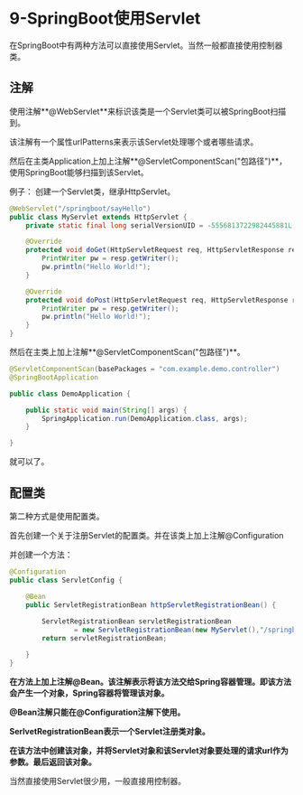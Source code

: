 # 9-SpringBoot使用Servlet

在SpringBoot中有两种方法可以直接使用Servlet。当然一般都直接使用控制器类。



## 注解

使用注解**@WebServlet**来标识该类是一个Servlet类可以被SpringBoot扫描到。

该注解有一个属性urlPatterns来表示该Servlet处理哪个或者哪些请求。

然后在主类Application上加上注解**@ServletComponentScan("包路径")**，使用SpringBoot能够扫描到该Servlet。

例子：
创建一个Servlet类，继承HttpServlet。

```java
@WebServlet("/springboot/sayHello")
public class MyServlet extends HttpServlet {
    private static final long serialVersionUID = -5556813722982445881L;

    @Override
    protected void doGet(HttpServletRequest req, HttpServletResponse resp) throws ServletException, IOException {
        PrintWriter pw = resp.getWriter();
        pw.println("Hello World!");
    }

    @Override
    protected void doPost(HttpServletRequest req, HttpServletResponse resp) throws ServletException, IOException {
        PrintWriter pw = resp.getWriter();
        pw.println("Hello World!");
    }
}
```

然后在主类上加上注解**@ServletComponentScan("包路径")**。

```java
@ServletComponentScan(basePackages = "com.example.demo.controller")
@SpringBootApplication

public class DemoApplication {

    public static void main(String[] args) {
        SpringApplication.run(DemoApplication.class, args);
    }

}
```

就可以了。



## 配置类

第二种方式是使用配置类。

首先创建一个关于注册Servlet的配置类。并在该类上加上注解@Configuration

并创建一个方法：

```java
@Configuration
public class ServletConfig {

    @Bean
    public ServletRegistrationBean httpServletRegistrationBean() {
        
        ServletRegistrationBean servletRegistrationBean
                = new ServletRegistrationBean(new MyServlet(),"/springboot/sayHello");
        return servletRegistrationBean;

    }
}
```

**在方法上加上注解@Bean。该注解表示将该方法交给Spring容器管理。即该方法会产生一个对象，Spring容器将管理该对象。**

**@Bean注解只能在@Configuration注解下使用。**

**SerlvetRegistrationBean表示一个Servlet注册类对象。**

**在该方法中创建该对象，并将Servlet对象和该Servlet对象要处理的请求url作为参数。最后返回该对象。**



当然直接使用Servlet很少用，一般直接用控制器。



​	